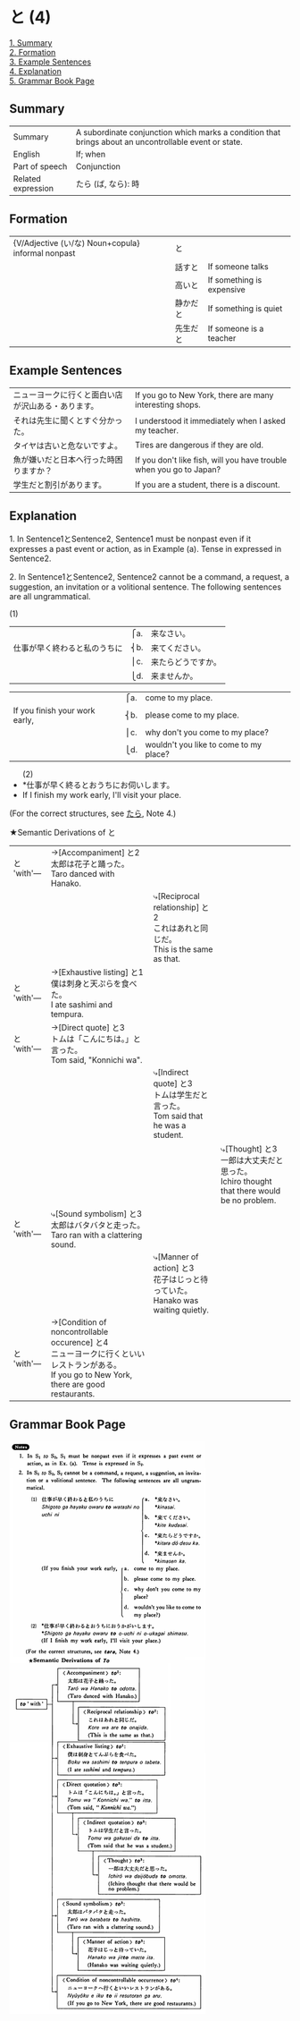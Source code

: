# と (4)

[1. Summary](#summary)<br>
[2. Formation](#formation)<br>
[3. Example Sentences](#example-sentences)<br>
[4. Explanation](#explanation)<br>
[5. Grammar Book Page](#grammar-book-page)<br>


## Summary

<table><tr>   <td>Summary</td>   <td>A subordinate conjunction which marks a condition that brings about an uncontrollable event or state.</td></tr><tr>   <td>English</td>   <td>If; when</td></tr><tr>   <td>Part of speech</td>   <td>Conjunction</td></tr><tr>   <td>Related expression</td>   <td>たら (ば, なら): 時</td></tr></table>

## Formation

<table class="table"> <tbody><tr class="tr head"> <td class="td"><span class="bold"><span>{V/Adjective (い/な) Noun+copula} informal nonpast</span></span></td> <td class="td"><span class="concept">と</span> </td> <td class="td"><span>&nbsp;</span></td> </tr> <tr class="tr"> <td class="td"><span>&nbsp;</span></td> <td class="td"><span>話す<span class="concept">と</span></span> </td> <td class="td"><span>If    someone talks</span></td> </tr> <tr class="tr"> <td class="td"><span>&nbsp;</span></td> <td class="td"><span>高い<span class="concept">と</span></span> </td> <td class="td"><span>If    something is expensive</span></td> </tr> <tr class="tr"> <td class="td"><span>&nbsp;</span></td> <td class="td"><span>静か<span class="concept">だと</span></span> </td> <td class="td"><span>If    something is quiet</span></td> </tr> <tr class="tr"> <td class="td"><span>&nbsp;</span></td> <td class="td"><span>先生<span class="concept">だと</span></span> </td> <td class="td"><span>If    someone is a teacher</span></td> </tr></tbody></table>

## Example Sentences

<table><tr>   <td>ニューヨークに行くと面白い店が沢山ある・あります。</td>   <td>If you go to New York, there are many interesting shops.</td></tr><tr>   <td>それは先生に聞くとすぐ分かった。</td>   <td>I understood it immediately when I asked my teacher.</td></tr><tr>   <td>タイヤは古いと危ないですよ。</td>   <td>Tires are dangerous if they are old.</td></tr><tr>   <td>魚が嫌いだと日本へ行った時困りますか？</td>   <td>If you don't like fish, will you have trouble when you go to Japan?</td></tr><tr>   <td>学生だと割引があります。</td>   <td>If you are a student, there is a discount.</td></tr></table>

## Explanation

<p>1. In Sentence1<span class="cloze">と</span>Sentence2, Sentence1 must be nonpast even if it expresses a past event or action, as in Example (a). Tense in expressed in Sentence2.</p>  <p>2. In Sentence1<span class="cloze">と</span>Sentence2, Sentence2 cannot be a command, a request, a suggestion, an invitation or a volitional sentence. The following sentences are all ungrammatical. </p>  <p>(1)</p>  <table class="table"> <tbody> <tr class="tr"> <td class="td"></td> <td class="td">⎧a. </td> <td class="td">来なさい。</td> </tr> <tr class="tr"> <td class="td">仕事が早く終わる<span class="cloze">と</span>私のうちに</td> <td class="td">⎨b. </td> <td class="td">来てください。</td> </tr> <tr class="tr"> <td class="td"></td> <td class="td">⎪c. </td> <td class="td">来たらどうですか。</td> </tr> <tr class="tr"> <td class="td"></td> <td class="td">⎩d. </td> <td class="td">来ませんか。</td> </tr> </tbody> </table>  <table class="table"> <tbody> <tr class="tr"> <td class="td"></td> <td class="td">⎧a. </td> <td class="td">come to my place.</td> </tr> <tr class="tr"> <td class="td">If you finish your work early, </td> <td class="td">⎨b. </td> <td class="td">please come to my place.</td> </tr> <tr class="tr"> <td class="td"></td> <td class="td">⎪c. </td> <td class="td">why don't you come to my place?</td> </tr> <tr class="tr"> <td class="td"></td> <td class="td">⎩d. </td> <td class="td">wouldn't you like to come to my place?</td> </tr> </tbody> </table>  <ul>(2) <li>*仕事が早く終る<span class="cloze">と</span>おうちにお伺いします。</li> <li>If I finish my work early, I'll visit your place.</li> </ul>  <p>(For the correct structures, see <a href="#㊦ たら">たら</a>, Note 4.)</p>  <p>★Semantic Derivations of と</p>  <table class="table"> <tbody> <tr class="tr"> <td class="td">と 'with'―</td> <td class="td">→[Accompaniment] と2<br>太郎は花子と踊った。<br>Taro danced with Hanako.</td> <td class="td"></td> <td class="td"></td> </tr> <tr class="tr"> <td class="td"></td> <td class="td"></td> <td class="td">⤷[Reciprocal relationship] と2<br>これはあれと同じだ。<br>This is the same as that.</td> <td class="td"></td> </tr> <tr class="tr"> <td class="td">と 'with'―</td> <td class="td">→[Exhaustive listing] と1<br>僕は刺身と天ぷらを食べた。<br>I ate sashimi and tempura.</td> <td class="td"></td> <td class="td"></td> </tr> <tr class="tr"> <td class="td">と 'with'―</td> <td class="td">→[Direct quote] と3<br>トムは「こんにちは。」と言った。<br>Tom said, "Konnichi wa".</td> <td class="td"></td> <td class="td"></td> </tr> <tr class="tr"> <td class="td"></td> <td class="td"></td> <td class="td">⤷[Indirect quote] と3<br>トムは学生だと言った。<br>Tom said that he was a student.</td> <td class="td"></td> </tr> <tr class="tr"> <td class="td"></td> <td class="td"></td> <td class="td"></td> <td class="td">⤷[Thought] と3<br>一郎は大丈夫だと思った。<br>Ichiro thought that there would be no problem.</td> </tr> <tr class="tr"> <td class="td">と 'with'―</td> <td class="td">⤷[Sound symbolism] と3<br>太郎はバタバタと走った。<br>Taro ran with a clattering sound.</td> <td class="td"></td> <td class="td"></td> </tr> <tr class="tr"> <td class="td"></td> <td class="td"></td> <td class="td">⤷[Manner of action] と3<br>花子はじっと待っていた。<br>Hanako was waiting quietly.</td> <td class="td"></td> </tr> <tr class="tr"> <td class="td">と 'with'―</td> <td class="td">→[Condition of noncontrollable occurence] <span class="cloze">と4</span><br>ニューヨークに行く<span class="cloze">と</span>いいレストランがある。<br>If you go to New York, there are good restaurants.</td> <td class="td"></td> <td class="td"></td> </tr> </tbody> </table>

## Grammar Book Page

![](../img/Basicと4.png)

